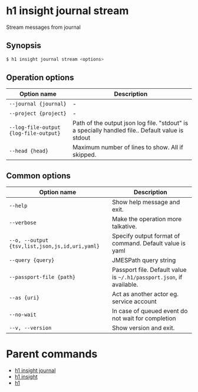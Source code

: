 
# h1 insight journal stream

Stream messages from journal

## Synopsis

```bash
$ h1 insight journal stream <options>
```

## Operation options

| Option name                               | Description                                                                                      |
| ----------------------------------------- | ------------------------------------------------------------------------------------------------ |
| ```--journal {journal}```                 | -                                                                                                |
| ```--project {project}```                 | -                                                                                                |
| ```--log-file-output {log-file-output}``` | Path of the output json log file. "stdout" is a specially handled file.. Default value is stdout |
| ```--head {head}```                       | Maximum number of lines to show. All if skipped.                                                 |

## Common options

| Option name                                        | Description                                                              |
| -------------------------------------------------- | ------------------------------------------------------------------------ |
| ```--help```                                       | Show help message and exit.                                              |
| ```--verbose```                                    | Make the operation more talkative.                                       |
| ```--o, --output {tsv,list,json,js,id,uri,yaml}``` | Specify output format of command. Default value is yaml                  |
| ```--query {query}```                              | JMESPath query string                                                    |
| ```--passport-file {path}```                       | Passport file. Default value is ```~/.h1/passport.json```, if available. |
| ```--as {uri}```                                   | Act as another actor eg. service account                                 |
| ```--no-wait```                                    | In case of queued event do not wait for completion                       |
| ```--v, --version```                               | Show version and exit.                                                   |

# Parent commands

* [h1 insight journal](./../README.md)
* [h1 insight](./../../README.md)
* [h1](./../../../README.md)
